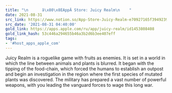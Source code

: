 ```yaml
---
title: "\n      â\x80\x8EAppÂ Store: Juicy Realm\n    "
date: 2021-08-31
src_link: https://www.notion.so/App-Store-Juicy-Realm-e70927165f394923940edca69987b7be
src_date: '2021-08-31 04:40:00'
gold_link: https://apps.apple.com/ru/app/juicy-realm/id1453808408
gold_link_hash: 53c446a294655b46a3b2d6b3ee407eff
tags:
- '#host_apps_apple_com'
---
```


Juicy Realm is a roguelike game with fruits as enemies. It is set in a world in which the line between animals and plants is blurred. It began with the tipping of the food-chain, which forced the humans to establish an outpost and begin an investigation in the region where the first species of mutated plants was discovered. The military has prepared a vast number of powerful weapons, with you leading the vanguard forces to wage this long war.